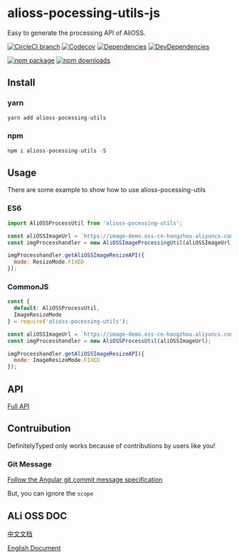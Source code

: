 # alioss-pocessing-utils-js

Easy to generate the processing API of AliOSS.

[![CircleCI branch](https://img.shields.io/circleci/project/github/xyy94813/alioss-pocessing-utils-js/master.svg?style=flat-square)](https://circleci.com/gh/xyy94813/alioss-pocessing-utils-js)
[![Codecov](https://img.shields.io/codecov/c/github/xyy94813/alioss-pocessing-utils-js/master.svg?style=flat-square)](https://codecov.io/gh/xyy94813/alioss-pocessing-utils-js/branch/master)
[![Dependencies](https://img.shields.io/david/xyy94813/alioss-pocessing-utils-js.svg)](https://david-dm.org/xyy94813/alioss-pocessing-utils-js)
[![DevDependencies](https://img.shields.io/david/dev/xyy94813/alioss-pocessing-utils-js.svg)](https://david-dm.org/xyy94813/alioss-pocessing-utils-js?type=dev)

[![npm package](https://img.shields.io/npm/v/alioss-pocessing-utils.svg?style=flat-square)](https://www.npmjs.org/package/alioss-pocessing-utils)
[![npm downloads](https://img.shields.io/npm/dm/alioss-pocessing-utils.svg?style=flat-square)](http://npmjs.com/alioss-pocessing-utils)

## Install

### yarn

```js
yarn add alioss-pocessing-utils
```

### npm

```js
npm i alioss-pocessing-utils -S
```

## Usage

There are some example to show how to use alioss-pocessing-utils

### ES6

```js
import AliOSSProcessUtil from 'alioss-pocessing-utils';

const aliOSSImageUrl = `https://image-demo.oss-cn-hangzhou.aliyuncs.com/example.jpg`;
const imgProcesshandler = new AliOSSImageProcessingUtil(aliOSSImageUrl);

imgProcesshandler.getAliOSSImageResizeAPI({
  mode: ResizeMode.FIXED
});
```

### CommonJS

```js
const {
  default: AliOSSProcessUtil,
  ImageResizeMode
} = require('alioss-pocessing-utils');

const aliOSSImageUrl = `https://image-demo.oss-cn-hangzhou.aliyuncs.com/example.jpg`;
const imgProcesshandler = new AliOSSProcessUtil(aliOSSImageUrl);

imgProcesshandler.getAliOSSImageResizeAPI({
  mode: ImageResizeMode.FIXED
});
```

## API

[Full API](./API.md)
## Contruibution

DefinitelyTyped only works because of contributions by users like you!

### Git Message

[Follow the Angular git commit message specification](https://github.com/angular/angular.js/blob/master/DEVELOPERS.md#commits)

But, you can ignore the `scope`

## ALi OSS DOC

[中文文档](https://help.aliyun.com/document_detail/44686.html?spm=a2c4g.11186623.6.1145.6c0eb5d0fFdoYb)

[English Document](https://www.alibabacloud.com/help/doc-detail/44686.htm?spm=a2c63.p38356.b99.503.ac7c7cd8TGmaKG)
